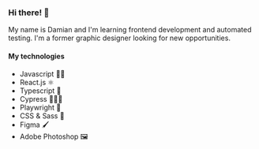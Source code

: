 ### Hi there! 👋

My name is Damian and I'm learning frontend development and automated testing.
I'm a former graphic designer looking for new opportunities.

#### My technologies

- Javascript 👨‍💻
- React.js ⚛
- Typescript 🔢
- Cypress 👨🏻‍🔬
- Playwright 🧪
- CSS & Sass 🎨
- Figma 🖌️
- Adobe Photoshop 🖼

<!--
**vvatom/vvatom** is a ✨ _special_ ✨ repository because its `README.md` (this file) appears on your GitHub profile.

Here are some ideas to get you started:

- 🔭 I’m currently working on ...
- 🌱 I’m currently learning ...
- 👯 I’m looking to collaborate on ...
- 🤔 I’m looking for help with ...
- 💬 Ask me about ...
- 📫 How to reach me: ...
- 😄 Pronouns: ...
- ⚡ Fun fact: ...
-->
